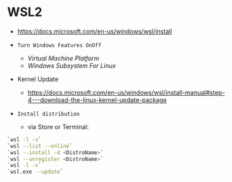 # WSL2

- <https://docs.microsoft.com/en-us/windows/wsl/install>

- `Turn Windows Features OnOff`
  - *Virtual Machine Platform*
  - *Windows Subsystem For Linux*
- Kernel Update
  - <https://docs.microsoft.com/en-us/windows/wsl/install-manual#step-4---download-the-linux-kernel-update-package>
- `Install distribution`
  - via Store or Terminal:

```bash
`wsl -l -v`
`wsl --list --online`
`wsl --install -d <DistroName>`
`wsl --unregister <DistroName>`
`wsl -l -v`
`wsl.exe --update` 
```
